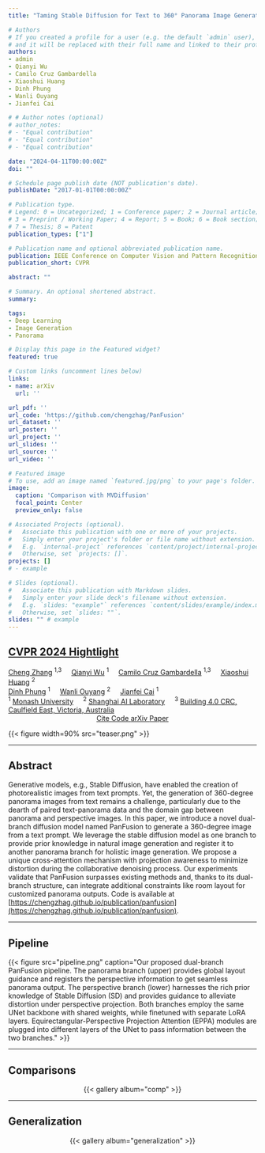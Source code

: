 ```yaml
---
title: "Taming Stable Diffusion for Text to 360° Panorama Image Generation"

# Authors
# If you created a profile for a user (e.g. the default `admin` user), write the username (folder name) here 
# and it will be replaced with their full name and linked to their profile.
authors:
- admin
- Qianyi Wu
- Camilo Cruz Gambardella
- Xiaoshui Huang
- Dinh Phung
- Wanli Ouyang
- Jianfei Cai

# # Author notes (optional)
# author_notes:
# - "Equal contribution"
# - "Equal contribution"
# - "Equal contribution"

date: "2024-04-11T00:00:00Z"
doi: ""

# Schedule page publish date (NOT publication's date).
publishDate: "2017-01-01T00:00:00Z"

# Publication type.
# Legend: 0 = Uncategorized; 1 = Conference paper; 2 = Journal article;
# 3 = Preprint / Working Paper; 4 = Report; 5 = Book; 6 = Book section;
# 7 = Thesis; 8 = Patent
publication_types: ["1"]

# Publication name and optional abbreviated publication name.
publication: IEEE Conference on Computer Vision and Pattern Recognition
publication_short: CVPR

abstract: ""

# Summary. An optional shortened abstract.
summary: 

tags:
- Deep Learning
- Image Generation
- Panorama

# Display this page in the Featured widget?
featured: true

# Custom links (uncomment lines below)
links:
- name: arXiv
  url: ''

url_pdf: ''
url_code: 'https://github.com/chengzhag/PanFusion'
url_dataset: ''
url_poster: ''
url_project: ''
url_slides: ''
url_source: ''
url_video: ''

# Featured image
# To use, add an image named `featured.jpg/png` to your page's folder. 
image:
  caption: 'Comparison with MVDiffusion'
  focal_point: Center
  preview_only: false

# Associated Projects (optional).
#   Associate this publication with one or more of your projects.
#   Simply enter your project's folder or file name without extension.
#   E.g. `internal-project` references `content/project/internal-project/index.md`.
#   Otherwise, set `projects: []`.
projects: []
# - example

# Slides (optional).
#   Associate this publication with Markdown slides.
#   Simply enter your slide deck's filename without extension.
#   E.g. `slides: "example"` references `content/slides/example/index.md`.
#   Otherwise, set `slides: ""`.
slides: "" # example
---
```


<!-- {{% callout note %}}
Click the *Cite* button above to demo the feature to enable visitors to import publication metadata into their reference management software.
{{% /callout %}}

{{% callout note %}}
Create your slides in Markdown - click the *Slides* button to check out the example.
{{% /callout %}}

Supplementary notes can be added here, including [code, math, and images](https://wowchemy.com/docs/writing-markdown-latex/). -->


## [<div class="publication-header">CVPR 2024 Hightlight</div>](https://cvpr.thecvf.com/Conferences/2024)

<div class="publication-header">
  <a href="https://chengzhag.github.io/" target="_blank">Cheng Zhang</a>
  <sup>1,3</sup>
  &nbsp; &nbsp;
  <a href="https://wuqianyi.top" target="_blank">Qianyi Wu</a>
  <sup>1</sup>
  &nbsp; &nbsp;
  <a href="https://www.researchgate.net/profile/Camilo-Cruz-Gambardella" target="_blank">Camilo Cruz Gambardella</a>
  <sup>1,3</sup>
  &nbsp; &nbsp;
  <a href="https://xiaoshuihuang.github.io" target="_blank">Xiaoshui Huang</a>
  <sup>2</sup>
  <!-- &nbsp; &nbsp; -->
  <br />
  <a href="https://dinhphung.ml" target="_blank">Dinh Phung</a>
  <sup>1</sup>
  &nbsp; &nbsp;
  <a href="https://wlouyang.github.io" target="_blank">Wanli Ouyang</a>
  <sup>2</sup>
  &nbsp; &nbsp;
  <a href="https://jianfei-cai.github.io" target="_blank">Jianfei Cai</a>
  <sup>1</sup>
</div>

<div class="publication-header">
  <sup>1</sup>
  <a href="https://www.monash.edu" target="_blank">Monash University</a> 
  &nbsp; &nbsp;
  <!-- <br /> -->
  <sup>2</sup>
  <a href="https://www.shlab.org.cn" target="_blank">Shanghai AI Laboratory</a> 
  <!-- <br /> -->
  &nbsp; &nbsp;
  <sup>3</sup>
  <a href="https://building4pointzero.org" target="_blank">Building 4.0 CRC, Caulfield East, Victoria, Australia</a>
</div>

<center>
  <a href="#" class="btn btn-outline-primary js-cite-modal" data-filename="/publication/im3d/cite.bib">
  Cite
  </a>
  <a href="https://github.com/chengzhag/PanFusion" class="btn btn-outline-primary" target="_blank">
  Code
  </a>
  <!-- <a href="https://www.youtube.com/watch?v=Kg0du7mFu60" class="btn btn-outline-primary" target="_blank">
  YouTube
  </a>
  <a href="https://www.bilibili.com/video/BV1By4y1g7c5/" class="btn btn-outline-primary" target="_blank">
  bilibili
  </a> -->
  <a href="https://arxiv.org/abs/2404.07949" class="btn btn-outline-primary" target="_blank">
  arXiv
  </a> 
  <a href="https://arxiv.org/pdf/2404.07949.pdf" class="btn btn-outline-primary" target="_blank">
  Paper
  </a>
</center>

{{< figure width=90% src="teaser.png" >}}

---
## Abstract
Generative models, e.g., Stable Diffusion, have enabled the creation of photorealistic images from text prompts. Yet, the generation of 360-degree panorama images from text remains a challenge, particularly due to the dearth of paired text-panorama data and the domain gap between panorama and perspective images. In this paper, we introduce a novel dual-branch diffusion model named PanFusion to generate a 360-degree image from a text prompt. We leverage the stable diffusion model as one branch to provide prior knowledge in natural image generation and register it to another panorama branch for holistic image generation. We propose a unique cross-attention mechanism with projection awareness to minimize distortion during the collaborative denoising process. Our experiments validate that PanFusion surpasses existing methods and, thanks to its dual-branch structure, can integrate additional constraints like room layout for customized panorama outputs. Code is available at [https://chengzhag.github.io/publication/panfusion](https://chengzhag.github.io/publication/panfusion).

---
## Pipeline

{{< figure src="pipeline.png" caption="Our proposed dual-branch PanFusion pipeline. The panorama branch (upper) provides global layout guidance and registers the perspective information to get seamless panorama output. The perspective branch (lower) harnesses the rich prior knowledge of Stable Diffusion (SD) and provides guidance to alleviate distortion under perspective projection. Both branches employ the same UNet backbone with shared weights, while finetuned with separate LoRA layers. Equirectangular-Perspective Projection Attention (EPPA) modules are plugged into different layers of the UNet to pass information between the two branches." >}}


---
## Comparisons

<center>
  {{< gallery album="comp" >}}
</center>

---
## Generalization

<center>
  {{< gallery album="generalization" >}}
</center>

